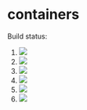 # containers

Build  status:

1. [![](https://github.com/oklipfel/containers/workflows/tests-BST/badge.svg)](https://github.com/oklipfel/containers/actions?query=workflow%3Atests-BST)
1. [![](https://github.com/oklipfel/containers/workflows/tests-BinaryTree/badge.svg)](https://github.com/oklipfel/containers/actions?query=workflow%3Atests-BinaryTree)
1. [![](https://github.com/oklipfel/containers/workflows/tests-fibonacci/badge.svg)](https://github.com/oklipfel/containers/actions?query=workflow%3Atests-fibonacci)
1. [![](https://github.com/oklipfel/containers/workflows/tests-range/badge.svg)](https://github.com/oklipfel/containers/actions?query=workflow%3Atests-range)
1. [![](https://github.com/oklipfel/containers/workflows/tests-AVLTree/badge.svg)](https://github.com/oklipfel/containers/actions?query=workflow%3Atests-AVLTree)
1. [![](https://github.com/oklipfel/containers/workflows/tests-heap/badge.svg)](https://github.com/oklipfel/containers/actions?query=workflow%3Atests-heap)
